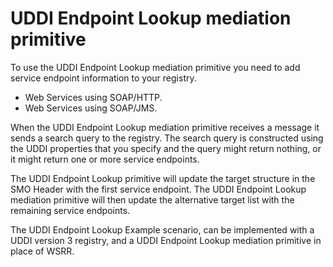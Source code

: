 <!-- image -->

# UDDI Endpoint Lookup mediation primitive

To use the UDDI Endpoint Lookup mediation primitive you need to add service endpoint information
to your registry.

- Web Services using SOAP/HTTP.
- Web Services using SOAP/JMS.

When the UDDI Endpoint Lookup mediation primitive receives a message it sends a search query to
the registry. The search query is constructed using the UDDI properties that you specify and the
query might return nothing, or it might return one or more service endpoints.

The UDDI Endpoint Lookup primitive will update the target structure in the SMO Header with the
first service endpoint. The UDDI Endpoint Lookup mediation primitive will then update the
alternative target list with the remaining service endpoints.

The UDDI Endpoint Lookup Example scenario, can be implemented with a UDDI version 3 registry, and a UDDI Endpoint Lookup mediation
primitive in place of WSRR.
